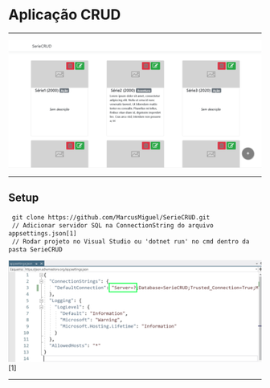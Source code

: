 
# Aplicação CRUD
***
![Alt text](/SerieCRUD/wwwroot/images/Screenshot_10.png?raw=true)
***
## Setup
     git clone https://github.com/MarcusMiguel/SerieCRUD.git
     // Adicionar servidor SQL na ConnectionString do arquivo  appsettings.json[1] 
     // Rodar projeto no Visual Studio ou 'dotnet run' no cmd dentro da pasta SerieCRUD
![Alt text](/SerieCRUD/wwwroot/images/Screenshot_6.png?raw=true) [1]
***